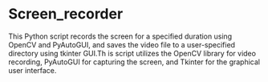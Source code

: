 # Screen_recorder
This Python script records the screen for a specified duration using OpenCV and PyAutoGUI, and saves the video file to a user-specified directory using tkinter GUI.Th
is script utilizes the OpenCV library for video recording, PyAutoGUI for capturing the screen, and Tkinter for the graphical user interface.

